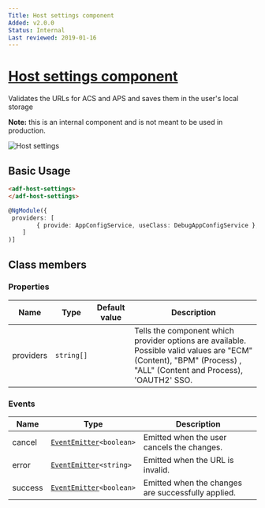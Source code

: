 ```yaml
---
Title: Host settings component
Added: v2.0.0
Status: Internal
Last reviewed: 2019-01-16
---
```


# [Host settings component](../../../lib/core/settings/host-settings.component.ts "Defined in host-settings.component.ts")

Validates the URLs for ACS and APS and saves them in the user's local storage

**Note:** this is an internal component and is not meant to be used in production.

![Host settings](../docassets/images/host-settings-component.png)

## Basic Usage

```html
<adf-host-settings>
</adf-host-settings>
```

```ts
@NgModule({
 providers: [
        { provide: AppConfigService, useClass: DebugAppConfigService },
    ]
)]
```

## Class members

### Properties

| Name | Type | Default value | Description |
| ---- | ---- | ------------- | ----------- |
| providers | `string[]` |  | Tells the component which provider options are available. Possible valid values are "ECM" (Content), "BPM" (Process) , "ALL" (Content and Process), 'OAUTH2' SSO. |

### Events

| Name | Type | Description |
| ---- | ---- | ----------- |
| cancel | [`EventEmitter`](https://angular.io/api/core/EventEmitter)`<boolean>` | Emitted when the user cancels the changes. |
| error | [`EventEmitter`](https://angular.io/api/core/EventEmitter)`<string>` | Emitted when the URL is invalid. |
| success | [`EventEmitter`](https://angular.io/api/core/EventEmitter)`<boolean>` | Emitted when the changes are successfully applied. |
